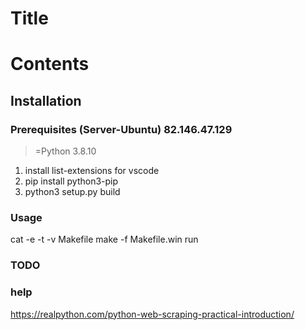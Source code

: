 # Title

# Contents

## Installation

### Prerequisites (Server-Ubuntu) 82.146.47.129 
>=Python 3.8.10

1. install list-extensions for vscode
2. pip install python3-pip
3. python3 setup.py build 

### Usage
cat -e -t -v Makefile      <!-- check makefile -->
make -f Makefile.win run

### TODO

### help
https://realpython.com/python-web-scraping-practical-introduction/